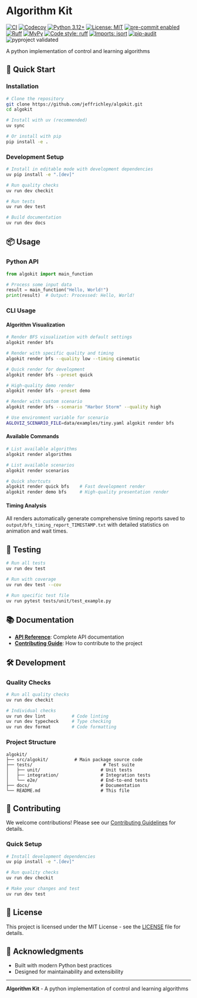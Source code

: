 # Algorithm Kit

[![CI](https://github.com/jeffrichley/algokit/workflows/CI/badge.svg)](https://github.com/jeffrichley/algokit/actions)
[![Codecov](https://codecov.io/gh/jeffrichley/algokit/branch/main/graph/badge.svg)](https://codecov.io/gh/jeffrichley/algokit)
[![Python 3.12+](https://img.shields.io/badge/python-3.12+-blue.svg)](https://www.python.org/downloads/)
[![License: MIT](https://img.shields.io/badge/License-MIT-yellow.svg)](https://opensource.org/licenses/MIT)
[![pre-commit enabled](https://img.shields.io/badge/pre--commit-enabled-brightgreen?logo=pre-commit&logoColor=white)](https://github.com/pre-commit/pre-commit)
[![Ruff](https://img.shields.io/badge/ruff-enabled-brightgreen?logo=ruff&logoColor=white)](https://github.com/astral-sh/ruff)
[![MyPy](https://img.shields.io/badge/mypy-enabled-brightgreen?logo=mypy&logoColor=white)](https://mypy-lang.org/)
[![Code style: ruff](https://img.shields.io/badge/code%20style-ruff-000000.svg)](https://github.com/astral-sh/ruff)
[![Imports: isort](https://img.shields.io/badge/%20imports-isort-%231674b1?style=flat&labelColor=ef8336)](https://pycqa.github.io/isort/)
[![pip-audit](https://img.shields.io/badge/pip--audit-enabled-brightgreen?logo=security&logoColor=white)](https://pypi.org/project/pip-audit/)
![pyproject validated](https://img.shields.io/badge/pyproject%20schema-valid-brightgreen?style=flat-square)

A python implementation of control and learning algorithms

## 🚀 Quick Start

### Installation

```bash
# Clone the repository
git clone https://github.com/jeffrichley/algokit.git
cd algokit

# Install with uv (recommended)
uv sync

# Or install with pip
pip install -e .
```

### Development Setup

```bash
# Install in editable mode with development dependencies
uv pip install -e ".[dev]"

# Run quality checks
uv run dev checkit

# Run tests
uv run dev test

# Build documentation
uv run dev docs
```

## 📦 Usage

### Python API
```python
from algokit import main_function

# Process some input data
result = main_function("Hello, World!")
print(result)  # Output: Processed: Hello, World!
```

### CLI Usage

#### Algorithm Visualization
```bash
# Render BFS visualization with default settings
algokit render bfs

# Render with specific quality and timing
algokit render bfs --quality low --timing cinematic

# Quick render for development
algokit render bfs --preset quick

# High-quality demo render
algokit render bfs --preset demo

# Render with custom scenario
algokit render bfs --scenario "Harbor Storm" --quality high

# Use environment variable for scenario
AGLOVIZ_SCENARIO_FILE=data/examples/tiny.yaml algokit render bfs
```

#### Available Commands
```bash
# List available algorithms
algokit render algorithms

# List available scenarios
algokit render scenarios

# Quick shortcuts
algokit render quick bfs    # Fast development render
algokit render demo bfs     # High-quality presentation render
```

#### Timing Analysis
All renders automatically generate comprehensive timing reports saved to `output/bfs_timing_report_TIMESTAMP.txt` with detailed statistics on animation and wait times.

## 🧪 Testing

```bash
# Run all tests
uv run dev test

# Run with coverage
uv run dev test --cov

# Run specific test file
uv run pytest tests/unit/test_example.py
```

## 📚 Documentation

- **[API Reference](docs/api.md)**: Complete API documentation
- **[Contributing Guide](CONTRIBUTING.md)**: How to contribute to the project

## 🛠️ Development

### Quality Checks

```bash
# Run all quality checks
uv run dev checkit

# Individual checks
uv run dev lint          # Code linting
uv run dev typecheck     # Type checking
uv run dev format        # Code formatting
```

### Project Structure

```
algokit/
├── src/algokit/          # Main package source code
├── tests/                           # Test suite
│   ├── unit/                       # Unit tests
│   ├── integration/                # Integration tests
│   └── e2e/                        # End-to-end tests
├── docs/                           # Documentation
└── README.md                       # This file
```

## 🤝 Contributing

We welcome contributions! Please see our [Contributing Guidelines](CONTRIBUTING.md) for details.

### Quick Setup

```bash
# Install development dependencies
uv pip install -e ".[dev]"

# Run quality checks
uv run dev checkit

# Make your changes and test
uv run dev test
```

## 📄 License

This project is licensed under the MIT License - see the [LICENSE](LICENSE) file for details.

## 🎉 Acknowledgments

- Built with modern Python best practices
- Designed for maintainability and extensibility

---

**Algorithm Kit** - A python implementation of control and learning algorithms
